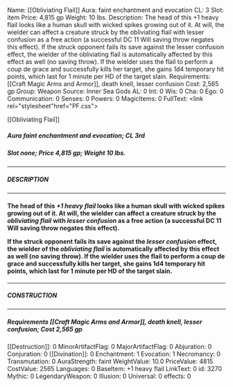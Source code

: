 Name: [[Obliviating Flail]]
Aura: faint enchantment and evocation
CL: 3
Slot: item
Price: 4,815 gp
Weight: 10 lbs.
Description: The head of this +1 heavy flail looks like a human skull with wicked spikes growing out of it. At will, the wielder can affect a creature struck by the obliviating flail with lesser confusion as a free action (a successful DC 11 Will saving throw negates this effect). If the struck opponent fails its save against the lesser confusion effect, the wielder of the obliviating flail is automatically affected by this effect as well (no saving throw). If the wielder uses the flail to perform a coup de grace and successfully kills her target, she gains 1d4 temporary hit points, which last for 1 minute per HD of the target slain.
Requirements: [[Craft Magic Arms and Armor]], death knell, lesser confusion
Cost: 2,565 gp
Group: Weapon
Source: Inner Sea Gods
AL: 0
Int: 0
Wis: 0
Cha: 0
Ego: 0
Communication: 0
Senses: 0
Powers: 0
MagicItems: 0
FullText: <link rel="stylesheet"href="PF.css"><div class="heading"><p class="alignleft">[[Obliviating Flail]]</p><div style="clear: both;"></div></div><div><h5><b>Aura </b>faint enchantment and evocation; <b>CL </b>3rd</h5><h5><b>Slot </b>none; <b>Price </b>4,815 gp; <b>Weight </b>10 lbs.</h5></div><hr/><div><h5><b>DESCRIPTION</b></h5></div><hr/><div><h4><p>The head of this <i>+1 heavy flail</i> looks like a human skull with wicked spikes growing out of it. At will, the wielder can affect a creature struck by the <i>obliviating flail</i> with <i>lesser confusion</i> as a free action (a successful DC 11 Will saving throw negates this effect).</p><p>If the struck opponent fails its save against the <i>lesser confusion</i> effect, the wielder of the <i>obliviating flail</i> is automatically affected by this effect as well (no saving throw). If the wielder uses the flail to perform a coup de grace and successfully kills her target, she gains 1d4 temporary hit points, which last for 1 minute per HD of the target slain.</p></h4></div><hr/><div><h5><b>CONSTRUCTION</b></h5></div><hr/><div><h5><b>Requirements </b>[[Craft Magic Arms and Armor]], <i>death knell</i>, <i>lesser confusion</i>; <b>Cost </b>2,565 gp</h5></div>
[[Destruction]]: 0
MinorArtifactFlag: 0
MajorArtifactFlag: 0
Abjuration: 0
Conjuration: 0
[[Divination]]: 0
Enchantment: 1
Evocation: 1
Necromancy: 0
Transmutation: 0
AuraStrength: faint
WeightValue: 10.0
PriceValue: 4815
CostValue: 2565
Languages: 0
BaseItem: +1 heavy flail
LinkText: 0
id: 3270
Mythic: 0
LegendaryWeapon: 0
Illusion: 0
Universal: 0
effects: 0
